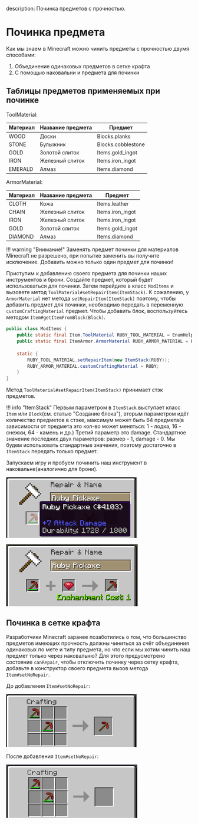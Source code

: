 description: Починка предметов с прочностью.

# Починка предмета

Как мы знаем в Minecraft можно чинить предметы с прочностью двумя способами:

1. Объединение одинаковых предметов в сетке крафта
2. С помощью наковальни и предмета для починки

## Таблицы предметов применяемых при починке

ToolMaterial:

| Материал | Название предмета | Предмет            |
|----------|-------------------|--------------------|
| WOOD     | Доски             | Blocks.planks      |
| STONE    | Булыжник          | Blocks.cobblestone |
| GOLD     | Золотой слиток    | Items.gold_ingot   |
| IRON     | Железный слиток   | Items.iron_ingot   |
| EMERALD  | Алмаз             | Items.diamond      |

ArmorMaterial:

| Материал | Название предмета | Предмет          |
|----------|-------------------|------------------|
| CLOTH    | Кожа              | Items.leather    |
| CHAIN    | Железный слиток   | Items.iron_ingot |
| IRON     | Железный слиток   | Items.iron_ingot |
| GOLD     | Золотой слиток    | Items.gold_ingot |
| DIAMOND  | Алмаз             | Items.diamond    |

!!! warning "Внимание!"
    Заменять предмет починки для материалов Minecraft не разрешено, при попытке заменить вы получите исключение.
Добавить можно только один предмет для починки!

Приступим к добавлению своего предмета для починки наших инструментов и брони. Создайте предмет, который будет использоваться для
починки. Затем перейдите в класс `ModItems` и вызовете метод `ToolMaterial#setRepairItem(ItemStack)`. К сожалению,
у `ArmorMaterial` нет метода `setRepairItem(ItemStack)` поэтому, чтобы добавить предмет для починки, необходимо
передать в переменную `customCraftingMaterial` предмет. Чтобы добавить блок, воспользуйтесь методом `Item#getItemFromBlock(Block)`.

```java
public class ModItems {
    public static final Item.ToolMaterial RUBY_TOOL_MATERIAL = EnumHelper.addToolMaterial("mcmodding:ruby", 4, 1800, 16F, 5F, 30);
    public static final ItemArmor.ArmorMaterial RUBY_ARMOR_MATERIAL = EnumHelper.addArmorMaterial("mcmodding:ruby", 66, new int[]{5, 5, 5, 5}, 30);
    
    static {
        RUBY_TOOL_MATERIAL.setRepairItem(new ItemStack(RUBY));
        RUBY_ARMOR_MATERIAL.customCraftingMaterial = RUBY;
    }
}
```

Метод `ToolMaterial#setRepairItem(ItemStack)` принимает стэк предметов.

!!! info "ItemStack"
    Первым параметром в `ItemStack` выступает класс `Item` или `Block`(см. статью "Создание блока"), вторым параметром идёт количество предметов в стэке, максимум
может быть 64 предмета(в зависимости от предмета это кол-во может меняться: 1 - лодка, 16 - снежки, 64 - камень и др.)
Третий параметр это damage. Стандартное значение последних двух параметров: размер - 1, damage - 0. Мы будем использовать 
стандартные значения, поэтому достаточно в `ItemStack` передать только предмет.

Запускаем игру и пробуем починить наш инструмент в наковальне(аналогично для брони).

![Повреждённая кирка](images/repair/repair_ruby_damaged.png)

![Починка кирки](images/repair/repair_ruby_repaired.png)

## Починка в сетке крафта

Разработчики Minecraft заранее позаботились о том, что большинство предметов имеющих прочность должны чиниться за счёт
объединения одинаковых по мете и типу предмета, но что если мы хотим чинить наш предмет только через наковальню?
Для этого предусмотрено состояние `canRepair`, чтобы отключить починку через сетку крафта, добавьте в конструктор своего
предмета вызов метода `Item#setNoRepair`.

До добавления `Item#setNoRepair`:

![Починка в сетке крафта](images/repair/repair_merge.png)

После добавления `Item#setNoRepair`:

![Починка в сетке крафта](images/repair/repair_merge_disabled.png)